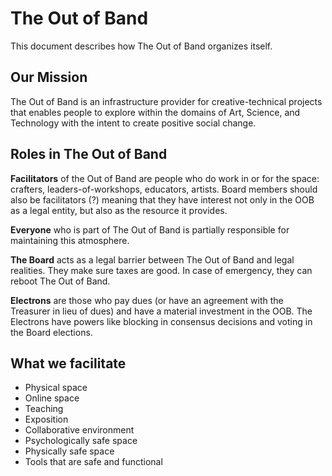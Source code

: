# The Out of Band

This document describes how The Out of Band organizes itself.

## Our Mission

The Out of Band is an infrastructure provider for creative-technical projects that enables people to explore within the domains of Art, Science, and Technology with the intent to create positive social change.

## Roles in The Out of Band

**Facilitators** of the Out of Band are people who do work in or for the space: crafters, leaders-of-workshops, educators, artists. Board members should also be facilitators (?) meaning that they have interest not only in the OOB as a legal entity, but also as the resource it provides.

**Everyone** who is part of The Out of Band is partially responsible for maintaining this atmosphere.

**The Board** acts as a legal barrier between The Out of Band and legal realities. They make sure taxes are good. In case of emergency, they can reboot The Out of Band.

**Electrons** are those who pay dues (or have an agreement with the Treasurer in lieu of dues) and have a material investment in the OOB. The Electrons have powers like blocking in consensus decisions and voting in the Board elections.

## What we facilitate

* Physical space
* Online space
* Teaching
* Exposition
* Collaborative environment
* Psychologically safe space
* Physically safe space
* Tools that are safe and functional